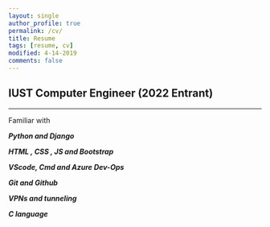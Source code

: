 ```yaml
---
layout: single
author_profile: true
permalink: /cv/
title: Resume
tags: [resume, cv]
modified: 4-14-2019
comments: false
---
```


## IUST Computer Engineer (2022 Entrant)
---
Familiar with

***Python and Django***

***HTML , CSS , JS and Bootstrap***

***VScode, Cmd and Azure Dev-Ops*** 

***Git and Github***

***VPNs and tunneling***

***C language***





